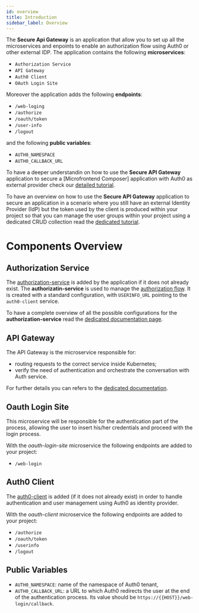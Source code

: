 ```yaml
---
id: overview
title: Introduction
sidebar_label: Overview
---
```


<!--
WARNING: this file was automatically generated by Mia-Platform Doc Aggregator.
DO NOT MODIFY IT BY HAND.
Instead, modify the source file and run the aggregator to regenerate this file.
-->

The **Secure Api Gateway** is an application that allow you to set up all the microservices and enpoints to enable an authorization flow using Auth0 or other external IDP.
The application contains the following **microservices**:

- `Authorization Service`
- `API Gateway`
- `Auth0 Client`
- `OAuth Login Site`

Moreover the application adds the following **endpoints**:

- `/web-loging`
- `/authorize`
- `/oauth/token`
- `/user-info`
- `/logout`

and the following **public variables**:

- `AUTH0_NAMESPACE`
- `AUTH0_CALLBACK_URL`

To have a deeper understandin on how to use the **Secure API Gateway** application to secure a [Microfrontend Composer] application with Auth0 as external provider check our [detailed tutorial](../../microfrontend-composer/tutorials/auth0-integration).

To have an overview on how to use the **Secure API Gateway** application to secure an application in a scenario where you still have an external Identity Provider (IdP) but the token used by the client is produced within your project so that you can manage the user groups within your project using a dedicated CRUD collection read the [dedicated tutorial](../../microfrontend-composer/tutorials/auth0-integration).

# Components Overview

## Authorization Service

The [authorization-service](../../runtime_suite/authorization-service/overview) is added by the application if it does not already exist.
The **authorizatin-service** is used to manage the [authorization flow](../../console/project-configuration/authorization-flow). It is created with a standard configuration, with `USERINFO_URL` pointing to the `auth0-client` service.

To have a complete overview of all the possible configurations for the **authorization-service** read the [dedicated documentation page](../../runtime_suite/authorization-service/configuration).

## API Gateway

The API Gateway is the microservice responsible for:

- routing requests to the correct service inside Kubernetes;
- verify the need of authentication and orchestrate the conversation with Auth service.

For further details you can refers to the [dedicated documentation](../../runtime_suite/api-gateway/overview).

## Oauth Login Site

This microservice will be responsible for the authentication part of the process, allowing the user to insert his/her credentials and proceed with the login process.

With the _oauth-login-site_ microservice the following endpoints are added to your project:

- `/web-login`

## Auth0 Client

The [auth0-client](../../runtime_suite/auth0-client/overview) is added (if it does not already exist) in order to handle authentication and user management using Auth0 as identity provider.

With the _oauth-client_ microservice the following endpoints are added to your project:

- `/authorize`
- `/oauth/token`
- `/userinfo`
- `/logout`

## Public Variables

- `AUTH0_NAMESPACE`: name of the namespace of Auth0 tenant,
- `AUTH0_CALLBACK_URL`: a URL to which Auth0 redirects the user at the end of the authentication process. Its value should be `https://{{HOST}}/web-login/callback`.

